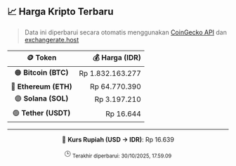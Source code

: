 

<!-- HARGA_KRIPTO -->
## 📈 Harga Kripto Terbaru

> Data ini diperbarui secara otomatis menggunakan [CoinGecko API](https://www.coingecko.com/) dan [exchangerate.host](https://exchangerate.host/)

<div align="center">

| 🪙 Token | 💰 Harga (IDR) |
|:------:|---------------:|
| 🟠 **Bitcoin (BTC)**   | Rp 1.832.163.277 |
| 🔵 **Ethereum (ETH)**  | Rp 64.770.390 |
| 🟣 **Solana (SOL)**    | Rp 3.197.210 |
| 🟢 **Tether (USDT)**   | Rp 16.644 |

---

💱 **Kurs Rupiah (USD → IDR)**: Rp 16.639

🕒 <sub>Terakhir diperbarui: 30/10/2025, 17.59.09</sub>

</div>
<!-- /HARGA_KRIPTO -->